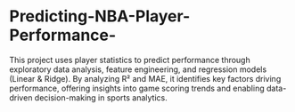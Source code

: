 # Predicting-NBA-Player-Performance-
This project uses player statistics to predict performance through exploratory data analysis, feature engineering, and regression models (Linear &amp; Ridge). By analyzing R² and MAE, it identifies key factors driving performance, offering insights into game scoring trends and enabling data-driven decision-making in sports analytics.
